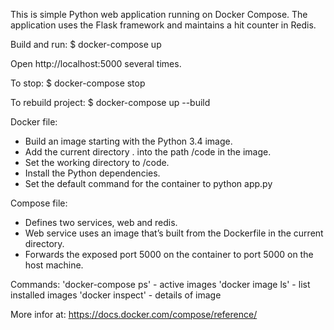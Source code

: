 This is simple Python web application running on Docker Compose. The application uses the Flask framework and maintains a hit counter in Redis.

Build and run:
$ docker-compose up

Open http://localhost:5000 several times.

To stop:
$ docker-compose stop

To rebuild project:
$ docker-compose up --build

Docker file:
 - Build an image starting with the Python 3.4 image.
 - Add the current directory . into the path /code in the image.
 - Set the working directory to /code.
 - Install the Python dependencies.
 - Set the default command for the container to python app.py

Compose file:
 - Defines two services, web and redis.
 - Web service uses an image that’s built from the Dockerfile in the current directory.
 - Forwards the exposed port 5000 on the container to port 5000 on the host machine.
 
Commands:
'docker-compose ps' - active images
'docker image ls' - list installed images
'docker inspect' <image-name> - details of image

More infor at:
https://docs.docker.com/compose/reference/

